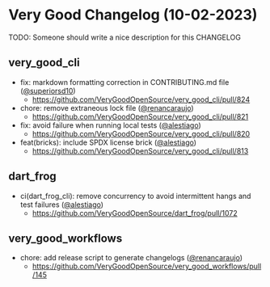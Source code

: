 # Very Good Changelog (10-02-2023)

TODO: Someone should write a nice description for this CHANGELOG

## very_good_cli
- fix: markdown formatting correction in CONTRIBUTING.md file ([@superiorsd10](https://github.com/superiorsd10))
	- https://github.com/VeryGoodOpenSource/very_good_cli/pull/824
- chore: remove extraneous lock file ([@renancaraujo](https://github.com/renancaraujo))
	- https://github.com/VeryGoodOpenSource/very_good_cli/pull/821
- fix: avoid failure when running local tests ([@alestiago](https://github.com/alestiago))
	- https://github.com/VeryGoodOpenSource/very_good_cli/pull/820
- feat(bricks): include SPDX license brick ([@alestiago](https://github.com/alestiago))
	- https://github.com/VeryGoodOpenSource/very_good_cli/pull/813

## dart_frog
- ci(dart_frog_cli): remove concurrency to avoid intermittent hangs and test failures ([@alestiago](https://github.com/alestiago))
	- https://github.com/VeryGoodOpenSource/dart_frog/pull/1072

## very_good_workflows
- chore: add release script to generate changelogs ([@renancaraujo](https://github.com/renancaraujo))
	- https://github.com/VeryGoodOpenSource/very_good_workflows/pull/145
